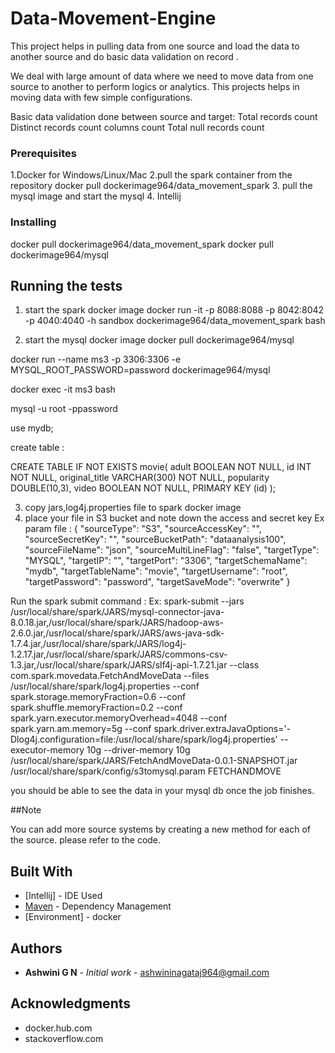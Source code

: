 # Data-Movement-Engine

This project helps in pulling data from one source and load the data to another source and do basic data validation on record .

We deal with large amount of data where we need to move data from one source to another to perform logics or analytics. 
This projects helps in moving data with few simple configurations.

Basic data validation done between source and target:
Total records count
Distinct records count
columns count
Total null records count

### Prerequisites

1.Docker for Windows/Linux/Mac 
2.pull the spark container from the repository
docker pull dockerimage964/data_movement_spark
3. pull the mysql image and start the mysql
4. Intellij 

### Installing
docker pull dockerimage964/data_movement_spark
docker pull dockerimage964/mysql

## Running the tests

1. start the spark docker image
docker run -it -p 8088:8088 -p 8042:8042 -p 4040:4040 -h sandbox dockerimage964/data_movement_spark bash

2. start the mysql docker image
docker pull dockerimage964/mysql

docker run --name ms3 -p 3306:3306 -e MYSQL_ROOT_PASSWORD=password dockerimage964/mysql

docker exec -it ms3 bash

mysql -u root -ppassword

use mydb;

create table :

CREATE TABLE IF NOT EXISTS movie(
  adult BOOLEAN NOT NULL,
  id INT NOT NULL,
  original_title VARCHAR(300) NOT NULL,
	popularity DOUBLE(10,3),
	video BOOLEAN NOT NULL,
	PRIMARY KEY (id)
);

3. copy jars,log4j.properties file to spark docker image
4. place your file in S3 bucket and note down the access and secret key
Ex param file :
{
  "sourceType": "S3",
  "sourceAccessKey": "<access key>",
  "sourceSecretKey": "<seceretkey>",
  "sourceBucketPath": "dataanalysis100",
  "sourceFileName": "json",
  "sourceMultiLineFlag": "false",
  "targetType": "MYSQL",
  "targetIP": "<IP>",
  "targetPort": "3306",
  "targetSchemaName": "mydb",
  "targetTableName": "movie",
  "targetUsername": "root",
  "targetPassword": "password",
  "targetSaveMode": "overwrite"
}
  
  Run the spark submit command :
  Ex:
  spark-submit --jars /usr/local/share/spark/JARS/mysql-connector-java-8.0.18.jar,/usr/local/share/spark/JARS/hadoop-aws-2.6.0.jar,/usr/local/share/spark/JARS/aws-java-sdk-1.7.4.jar,/usr/local/share/spark/JARS/log4j-1.2.17.jar,/usr/local/share/spark/JARS/commons-csv-1.3.jar,/usr/local/share/spark/JARS/slf4j-api-1.7.21.jar --class com.spark.movedata.FetchAndMoveData --files /usr/local/share/spark/log4j.properties --conf spark.storage.memoryFraction=0.6 --conf spark.shuffle.memoryFraction=0.2 --conf spark.yarn.executor.memoryOverhead=4048 --conf spark.yarn.am.memory=5g --conf spark.driver.extraJavaOptions='-Dlog4j.configuration=file:/usr/local/share/spark/log4j.properties' --executor-memory 10g  --driver-memory 10g /usr/local/share/spark/JARS/FetchAndMoveData-0.0.1-SNAPSHOT.jar /usr/local/share/spark/config/s3tomysql.param FETCHANDMOVE
  
  you should be able to see the data in your mysql db once the job finishes.

##Note

You can add more source systems by creating a new method for each of the source. please refer to the code.

## Built With

* [Intellij] - IDE Used
* [Maven](https://maven.apache.org/) - Dependency Management
* [Environment] - docker

## Authors

* **Ashwini G N** - *Initial work* - [ashwininagataj964@gmail.com](https://github.com/AshwiniGN)

## Acknowledgments

* docker.hub.com
* stackoverflow.com





